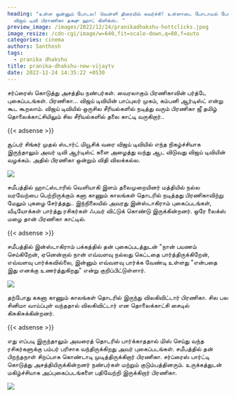 ```yaml
---
heading: "உள்ள ஒன்னும் போடல! வெள்ளி திரையில் கவர்ச்சி! உள்ளாடை போடாமல் போட்டோ
  விஜய் டிவி பிராணிகா தக்ஷு ஹாட் கிளிக்ஸ். "
preview_image: /images/2022/12/24/pranikadhakshu-hottclicks.jpeg
image_resize: /cdn-cgi/image/w=640,fit=scale-down,q=80,f=auto
categories: cinema
authors: Santhosh
tags:
  - pranika dhakshu
title: pranika-dhakshu-new-vijaytv
date: 2022-12-24 14:35:22 +0530
---
```

சர்ப்ரைஸ் கொடுத்து அசத்திய நண்பர்கள். வைரலாகும் பிரணிகாவின் பர்த்டே புகைப்படங்கள்.
பிரணிகா... விஜய் டிவியின் பாப்புலர் முகம், கம்பனி ஆர்டிஸ்ட் என்று கூட கூறலாம். விஜய் டிவியில் ஒருசில சீரியல்களில் நடித்து வரும் பிரணிகா ஜீ தமிழ் தொலைக்காட்சியிலும் சில சீரியல்களில் தலை காட்டி வருகிறார்.. 

{{< adsense >}}

சூப்பர் சிங்கர் முதல் ஸ்டார்ட் மியூசிக் வரை விஜய் டிவியில் எந்த நிகழ்ச்சியாக இருந்தாலும் அவர் டிவி ஆர்டிஸ்ட் களை அழைத்து வந்து ஆட விடுவது விஜய் டிவியின் வழக்கம். அதில் பிரணிகா ஒன்றும் விதி விலக்கல்ல.

![](/images/2022/12/24/pranikadhakshu.jpeg)

 சமீபத்தில் ஹாட்ஸ்டாரில் வெளியாகி இளம் தலைமுறையினர் மத்தியில் நல்ல வரவேற்பை பெற்றிருக்கும் கனா காணும் காலங்கள் தொடரில் நடித்தது பிரணிகாவிற்று மேலும் புகழை சேர்த்தது.. இந்நிலையில் அவரது இன்ஸ்டாகிராம் புகைப்படங்கள், வீடியோக்கள் பார்த்து ரசிகர்கள் ஃபயர் விட்டுக் கொண்டு இருக்கின்றனர். ஒரே லைக்ஸ் மழை தான் பிரணிகா காட்டில்.

{{< adsense >}}


சமீபத்தில் இன்ஸ்டாகிராம் பக்கத்தில் தன் புகைப்படத்துடன் "நான் பயணம் செய்கிறேன், ஏனென்றால் நான் எவ்வளவு நல்லது கெட்டதை பார்த்திருக்கிறேன், எவ்வளவு பார்க்கவில்லை, இன்னும் எவ்வளவு பார்க்க வேண்டி உள்ளது "என்பதை இது எனக்கு உணர்த்துகிறது" என்று குறிப்பிட்டுள்ளார்.  

![](/images/2022/12/24/pranikadhakshu4.jpeg)

 தற்போது ககனா காணும் காலங்கள் தொடரில் இருந்து விலகிவிட்டார் பிரணிகா. சில பல சினிமா வாய்ப்புள் வந்ததால் விலகிவிட்டார் என தொலைக்காட்சி சைடில் கிசுகிசுக்கின்றனர்.

{{< adsense >}}

எது எப்படி இருந்தாலும் அவரைத் தொடரில் பார்க்காததால் மிஸ் செய்து வந்த ரசிகர்களுக்கு பம்பர் பரிசாக வந்திருக்கிறது அவர் புகைப்படங்கள்.
சமீபத்தில் தன்  பிறந்தநாள் சிறப்பாக கொண்டாடி முடித்திருக்கிறார் பிரணிகா. சர்ப்ரைஸ் பார்ட்டி கொடுத்து அசத்தியிருக்கின்றனர் நண்பர்கள் மற்றும் குடும்பத்தினரும். உருக்கத்துடன் மகிழ்ச்சியாக அப்புகைப்படங்களை பதிவேற்றி இருக்கிறார் பிரணிகா.

![](/images/2022/12/24/pranikadhakshu66.jpeg)